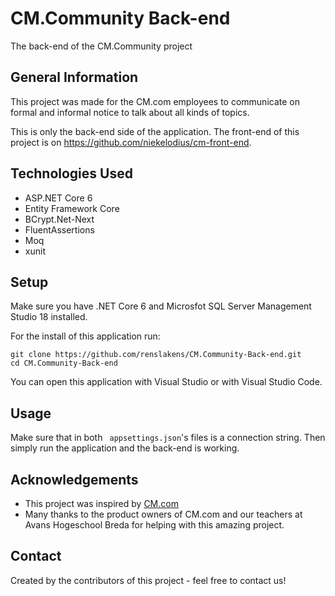 # CM.Community Back-end
The back-end of the CM.Community project

## General Information
This project was made for the CM.com employees to communicate on formal and informal notice to talk about all kinds of topics.

This is only the back-end side of the application. The front-end of this project is on https://github.com/niekelodius/cm-front-end.

## Technologies Used
- ASP.NET Core 6
- Entity Framework Core
- BCrypt.Net-Next
- FluentAssertions
- Moq
- xunit

## Setup
Make sure you have .NET Core 6 and Microsfot SQL Server Management Studio 18 installed.

For the install of this application run:
```
git clone https://github.com/renslakens/CM.Community-Back-end.git
cd CM.Community-Back-end
```

You can open this application with Visual Studio or with Visual Studio Code.

## Usage
Make sure that in both ` appsettings.json`'s files is a connection string.
Then simply run the application and the back-end is working.

## Acknowledgements
- This project was inspired by [CM.com](https://cm.com/)
- Many thanks to the product owners of CM.com and our teachers at Avans Hogeschool Breda for helping with this amazing project.


## Contact
Created by the contributors of this project - feel free to contact us!